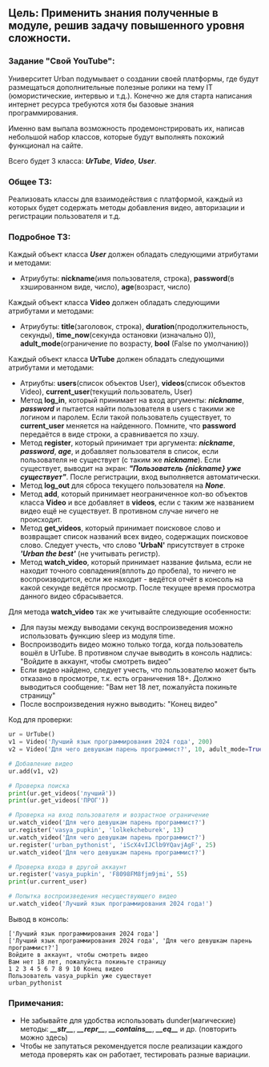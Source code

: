 ## Цель: Применить знания полученные в модуле, решив задачу повышенного уровня сложности.

### Задание "Свой YouTube":
Университет Urban подумывает о создании своей платформы, где будут размещаться дополнительные полезные ролики на тему IT (юмористические, интервью и т.д.). Конечно же для старта написания интернет ресурса требуются хотя бы базовые знания программирования.

Именно вам выпала возможность продемонстрировать их, написав небольшой набор классов, которые будут выполнять похожий функционал на сайте.

Всего будет 3 класса: ***UrTube***, ***Video***, ***User***.

### Общее ТЗ:
Реализовать классы для взаимодействия с платформой, каждый из которых будет содержать методы добавления видео, авторизации и регистрации пользователя и т.д.

### Подробное ТЗ:

Каждый объект класса ***User*** должен обладать следующими атрибутами и методами:
- Атриубуты: **nickname**(имя пользователя, строка), **password**(в хэшированном виде, число), **age**(возраст, число)
  
Каждый объект класса **Video** должен обладать следующими атрибутами и методами:
- Атриубуты: **title**(заголовок, строка), **duration**(продолжительность, секунды), **time_now**(секунда остановки (изначально 0)), **adult_mode**(ограничение по возрасту, **bool** (False по умолчанию))

Каждый объект класса **UrTube** должен обладать следующими атрибутами и методами:
- Атриубты: **users**(список объектов User), **videos**(список объектов Video), **current_user**(текущий пользователь, User)
- Метод **log_in**, который принимает на вход аргументы: ***nickname***, ***password*** и пытается найти пользователя в users с такими же логином и паролем. Если такой пользователь существует, то **current_user** меняется на найденного. Помните, что **password** передаётся в виде строки, а сравнивается по хэшу.
- Метод **register**, который принимает три аргумента: ***nickname***, ***password***, ***age***, и добавляет пользователя в список, если пользователя не существует (с таким же ***nickname***). Если существует, выводит на экран: ***"Пользователь {nickname} уже существует"***. После регистрации, вход выполняется автоматически.
- Метод **log_out** для сброса текущего пользователя на ***None***.
- Метод **add**, который принимает неограниченное кол-во объектов класса **Video** и все добавляет в **videos**, если с таким же названием видео ещё не существует. В противном случае ничего не происходит.
- Метод **get_videos**, который принимает поисковое слово и возвращает список названий всех видео, содержащих поисковое слово. Следует учесть, что слово **'UrbaN'** присутствует в строке ***'Urban the best'*** (не учитывать регистр).
- Метод **watch_video**, который принимает название фильма, если не находит точного совпадения(вплоть до пробела), то ничего не воспроизводится, если же находит - ведётся отчёт в консоль на какой секунде ведётся просмотр. После текущее время просмотра данного видео сбрасывается.
  
Для метода **watch_video** так же учитывайте следующие особенности:
- Для паузы между выводами секунд воспроизведения можно использовать функцию sleep из модуля time.
- Воспроизводить видео можно только тогда, когда пользователь вошёл в UrTube. В противном случае выводить в консоль надпись: "Войдите в аккаунт, чтобы смотреть видео"
- Если видео найдено, следует учесть, что пользователю может быть отказано в просмотре, т.к. есть ограничения 18+. Должно выводиться сообщение: "Вам нет 18 лет, пожалуйста покиньте страницу"
- После воспроизведения нужно выводить: "Конец видео"

Код для проверки:
```python
ur = UrTube()
v1 = Video('Лучший язык программирования 2024 года', 200)
v2 = Video('Для чего девушкам парень программист?', 10, adult_mode=True)

# Добавление видео
ur.add(v1, v2)

# Проверка поиска
print(ur.get_videos('лучший'))
print(ur.get_videos('ПРОГ'))

# Проверка на вход пользователя и возрастное ограничение
ur.watch_video('Для чего девушкам парень программист?')
ur.register('vasya_pupkin', 'lolkekcheburek', 13)
ur.watch_video('Для чего девушкам парень программист?')
ur.register('urban_pythonist', 'iScX4vIJClb9YQavjAgF', 25)
ur.watch_video('Для чего девушкам парень программист?')

# Проверка входа в другой аккаунт
ur.register('vasya_pupkin', 'F8098FM8fjm9jmi', 55)
print(ur.current_user)

# Попытка воспроизведения несуществующего видео
ur.watch_video('Лучший язык программирования 2024 года!')
```
Вывод в консоль:
```
['Лучший язык программирования 2024 года']
['Лучший язык программирования 2024 года', 'Для чего девушкам парень программист?']
Войдите в аккаунт, чтобы смотреть видео
Вам нет 18 лет, пожалуйста покиньте страницу
1 2 3 4 5 6 7 8 9 10 Конец видео
Пользователь vasya_pupkin уже существует
urban_pythonist
```
### Примечания:
- Не забывайте для удобства использовать dunder(магические) методы: ***\_\_str__***, ***\_\_repr__***, ***\_\_contains__***, ***\_\_eq__*** и др. (повторить можно здесь)
- Чтобы не запутаться рекомендуется после реализации каждого метода проверять как он работает, тестировать разные вариации.
